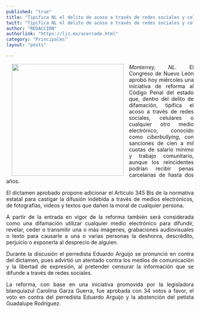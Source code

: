 ```yaml
---
published: "true"
title: "Tipifica NL el delito de acoso a través de redes sociales y celulares"
twitt: "Tipifica NL el delito de acoso a través de redes sociales y celulares"
author: "REDACCION"
authorlink: "https://ljz.mx/acercade.html"
category: "Principales"
layout: "posts"

---
```


<div style="text-align: justify;">
  <p>
    <img src="http://ljz.mx/images/stories/fotos_mayo2013/acoso.jpg" border="0" width="300" style="margin-left: 15px; margin-right: 15px; float: left;" />
  </p>
  
  <p>
    <em>Monterrey, NL. </em>El Congreso de Nuevo León aprobó hoy miércoles una iniciativa de reforma al Código Penal del estado que, dentro del delito de difamación, tipifica el acoso a través de redes sociales, celulares o cualquier otro medio electrónico, conocido como <em>ciberbullying</em>, con sanciones de cien a mil cuotas de salario mínimo y trabajo comunitario, aunque los reincidentes podrían recibir penas carcelarias de hasta dos años.
  </p>
  
  <p>
    El dictamen aprobado propone adicionar el Artículo 345 Bis de la normativa estatal para castigar la difusión indebida a través de medios electrónicos, de fotografías, videos y textos que dañen la moral de cualquier persona.
  </p>
  
  <p>
    A partir de la entrada en vigor de la reforma también será considerada como una difamación utilizar cualquier medio electrónico para difundir, revelar, ceder o transmitir una o más imágenes, grabaciones audiovisuales o texto para causarle a una o varias personas la deshonra, descrédito, perjuicio o exponerla al desprecio de alguien.
  </p>
  
  <p>
    Durante la discusión el perredista Eduardo Arguijo se pronunció en contra del dictamen, pues advirtió un atentado contra los medios de comunicación y la libertad de expresión, al pretender censurar la información que se difunde a través de redes sociales.
  </p>
  
  <p>
    La reforma, con base en una iniciativa promovida por la legisladora blanquiazul Carolina Garza Guerra, fue aprobada con 34 votos a favor, el voto en contra del perredista Eduardo Arguijo y la abstención del petista Guadalupe Rodríguez.
  </p>
</div>
